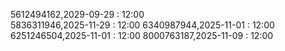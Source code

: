 5612494162,2029-09-29 : 12:00        
5836311946,2025-11-29 : 12:00 
6340987944,2025-11-01 : 12:00  
6251246504,2025-11-01 : 12:00
8000763187,2025-11-09 : 12:00
